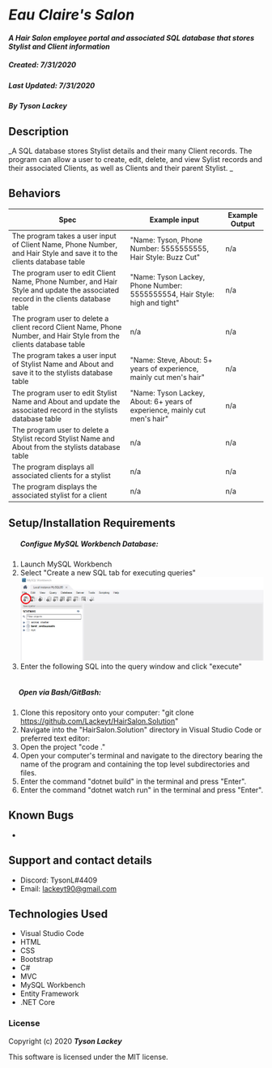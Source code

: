 #  _Eau Claire's Salon_

#### _A Hair Salon employee portal and associated SQL database that stores Stylist and Client information_
##### __Created:__ 7/31/2020
##### __Last Updated:__ 7/31/2020 
##### By _**Tyson Lackey**_  


## Description

_A SQL database stores Stylist details and their many Client records. The program can allow a user to create, edit, delete, and view Sylist records and their associated Clients, as well as Clients and their parent Stylist. _

## Behaviors

| Spec| Example input | Example Output
| ----------- | ----------- | ----------- |
|The program takes a user input of Client Name, Phone Number, and Hair Style and save it to the clients database table | "Name: Tyson, Phone Number: 5555555555, Hair Style: Buzz Cut"| n/a |
|The program user to edit Client Name, Phone Number, and Hair Style and update the associated record in the clients database table | "Name: Tyson Lackey, Phone Number: 5555555554, Hair Style: high and tight"| n/a |
|The program user to delete a client record Client Name, Phone Number, and Hair Style from the clients database table | n/a | n/a |
|The program takes a user input of Stylist Name and About and save it to the stylists database table | "Name: Steve, About: 5+ years of experience, mainly cut men's hair" | n/a |
|The program user to edit Stylist Name and About and update the associated record in the stylists database table | "Name: Tyson Lackey, About: 6+ years of experience, mainly cut men's hair"| n/a |
|The program user to delete a Stylist record Stylist Name and About from the stylists database table | n/a | n/a |
|The program displays all associated clients for a stylist | n/a | n/a |
|The program displays the associated stylist for a client | n/a | n/a |


## Setup/Installation Requirements

##### &nbsp;&nbsp;&nbsp;&nbsp;&nbsp;&nbsp; Configue MySQL Workbench Database:
1. Launch MySQL Workbench
2. Select "Create a new SQL tab for executing queries"
![NewQuery](./HairSalon/wwwroot/assets/images/readme/NewQuery.PNG)
3. Enter the following SQL into the query window and click "execute"

```

```

##### &nbsp;&nbsp;&nbsp;&nbsp;&nbsp;&nbsp;Open via Bash/GitBash:

1. Clone this repository onto your computer:
    "git clone https://github.com/Lackeyt/HairSalon.Solution"
2. Navigate into the "HairSalon.Solution" directory in Visual Studio Code or preferred text editor:
3. Open the project
    "code ."
4. Open your computer's terminal and navigate to the directory bearing the name of the program and containing the top level subdirectories and files.
5. Enter the command "dotnet build" in the terminal and press "Enter".
6. Enter the command "dotnet watch run" in the terminal and press "Enter".

## Known Bugs

* 

## Support and contact details

* Discord: TysonL#4409
* Email: lackeyt90@gmail.com


## Technologies Used

* Visual Studio Code
* HTML
* CSS
* Bootstrap
* C#
* MVC
* MySQL Workbench
* Entity Framework
* .NET Core

### License

Copyright (c) 2020 **_Tyson Lackey_**

This software is licensed under the MIT license.
